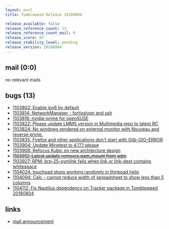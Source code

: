 ```yaml
---
layout: post
title: Tumbleweed Release 20180804

release_available: false
release_reference_count: 13
release_reference_count_mail: 0
release_score: 97
release_stability_level: pending
release_version: 20180804
---
```


## mail (0:0)

no relevant mails

## bugs (13)

<!--more-->

- [1103802: Enable ipv6 by default](https://bugzilla.opensuse.org/show_bug.cgi?id=1103802)
- [1103814: NetworkManager  - fortisslvpn and ssh](https://bugzilla.opensuse.org/show_bug.cgi?id=1103814)
- [1103816: nvidia-prime for openSUSE](https://bugzilla.opensuse.org/show_bug.cgi?id=1103816)
- [1103822: Please update LMMS version in Multimedia repo to latest RC](https://bugzilla.opensuse.org/show_bug.cgi?id=1103822)
- [1103824: No windows rendered on external monitor with Nouveau and reverse prime.](https://bugzilla.opensuse.org/show_bug.cgi?id=1103824)
- [1103835: Firefox and other applications don't start with Glib-GIO-ERROR](https://bugzilla.opensuse.org/show_bug.cgi?id=1103835)
- [1103904: Update Minetest to 4.17.1 please](https://bugzilla.opensuse.org/show_bug.cgi?id=1103904)
- [1103906: Refocus Kubic on new architecture design](https://bugzilla.opensuse.org/show_bug.cgi?id=1103906)
- ~~[1103912: Latest update removes pam_mount from gdm](https://bugzilla.opensuse.org/show_bug.cgi?id=1103912)~~
- [1103927: RPM: brp-25-symlink fails when link or link-dest contains whitespace](https://bugzilla.opensuse.org/show_bug.cgi?id=1103927)
- [1104024: touchpad stops working randomly in thinkpad helix](https://bugzilla.opensuse.org/show_bug.cgi?id=1104024)
- [1104094: Calc - cannot reduce width of spreadsheet to show less than 5 columns](https://bugzilla.opensuse.org/show_bug.cgi?id=1104094)
- [1104112: Fix Nautilus dependency on Tracker package in Tumbleweed 20180804](https://bugzilla.opensuse.org/show_bug.cgi?id=1104112)



## links

- [mail announcement](https://lists.opensuse.org/opensuse-factory/2018-08/msg00116.html)
